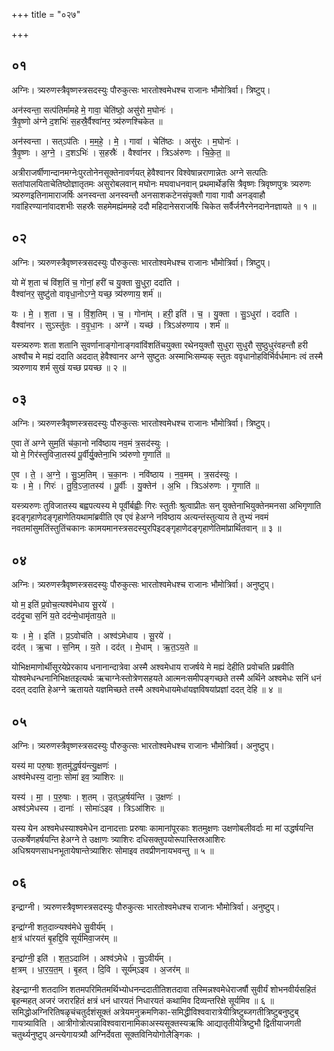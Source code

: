 +++
title = "०२७"

+++


## ०१
अग्निः। त्र्यरुणस्त्रैवृष्णस्त्रसदस्युः पौरुकुत्सः भारतोश्वमेधश्च राजानः भौमोत्रिर्वा। त्रिष्टुप्।

अन॑स्वन्ता॒ सत्प॑तिर्मामहे मे॒ गावा॒ चेति॑ष्ठो॒ असु॑रो म॒घोनः॑ ।  
त्रै॒वृ॒ष्णो अ॑ग्ने द॒शभिः॑ स॒हस्रै॒र्वैश्वा॑नर॒ त्र्य॑रुणश्चिकेत ॥

अन॑स्वन्ता । सत्ऽप॑तिः । म॒म॒हे॒ । मे॒ । गावा॑ । चेति॑ष्ठः । असु॑रः । म॒घोनः॑ ।  
त्रै॒वृ॒ष्णः । अ॒ग्ने॒ । द॒शऽभिः॑ । स॒हस्रैः॑ । वैश्वा॑नर । त्रिऽअ॑रुणः । चि॒के॒त॒ ॥

अत्रीराजर्षीणान्दानमग्नेःपुरतोनेनसूक्तेनावर्णयत् हेवैश्वानर विश्वेषान्नराणान्नेतः अग्ने सत्पतिः सतांपालयिताचेतिष्ठोज्ञातृतमः असुरोबलवान् मघोनः मघवाधनवान् प्रथमार्थेङसि त्रैवृष्णः त्रिवृष्णपुत्रः त्र्यरुणः त्र्यरुणइतिनामाराजर्षिः अनस्वन्ता अनस्वन्तौ अनसाशकटेनसंपृक्तौ गावा गावौ अनड्वाहौ गवांहिरण्यानांवादशभीः सहस्रैः सहमेमह्यंममहे ददौ महिदानेसराजर्षिः चिकेत सर्वैर्जनैरनेनदानेनज्ञायते ॥ १ ॥

## ०२
अग्निः। त्र्यरुणस्त्रैवृष्णस्त्रसदस्युः पौरुकुत्सः भारतोश्वमेधश्च राजानः भौमोत्रिर्वा। त्रिष्टुप्।

यो मे॑ श॒ता च॑ विंश॒तिं च॒ गोनां॒ हरी॑ च यु॒क्ता सु॒धुरा॒ ददा॑ति ।  
वैश्वा॑नर॒ सुष्टु॑तो वावृधा॒नोऽग्ने॒ यच्छ॒ त्र्य॑रुणाय॒ शर्म॑ ॥

यः । मे॒ । श॒ता । च॒ । विं॒श॒तिम् । च॒ । गोना॑म् । हरी॒ इति॑ । च॒ । यु॒क्ता । सु॒ऽधुरा॑ । ददा॑ति ।  
वैश्वा॑नर । सुऽस्तु॑तः । व॒वृ॒धा॒नः । अग्ने॑ । यच्छ॑ । त्रिऽअ॑रुणाय । शर्म॑ ॥

यस्त्र्यरुणः शता शतानि सुवर्णानाङ्गोनाङ्गवांविंशतिंचयुक्ता रथेनयुक्तौ सुधुरा सुधुरौ सुष्ठुधुरंवहन्तौ हरी अश्वौच मे मह्यं ददाति अददात् हेवैश्वानर अग्ने सुष्टुतः अस्माभिःसम्यक् स्तुतः ववृधानोहविर्भिर्वर्धमानः त्वं तस्मै त्र्यरुणाय शर्म सुखं यच्छ प्रयच्छ ॥ २ ॥

## ०३
अग्निः। त्र्यरुणस्त्रैवृष्णस्त्रसदस्युः पौरुकुत्सः भारतोश्वमेधश्च राजानः भौमोत्रिर्वा। त्रिष्टुप्।

ए॒वा ते॑ अग्ने सुम॒तिं च॑का॒नो नवि॑ष्ठाय नव॒मं त्र॒सद॑स्युः ।  
यो मे॒ गिर॑स्तुविजा॒तस्य॑ पू॒र्वीर्यु॒क्तेना॒भि त्र्य॑रुणो गृ॒णाति॑ ॥

ए॒व । ते॒ । अ॒ग्ने॒ । सु॒ऽम॒तिम् । च॒का॒नः । नवि॑ष्ठाय । न॒व॒मम् । त्र॒सद॑स्युः ।  
यः । मे॒ । गिरः॑ । तु॒वि॒ऽजा॒तस्य॑ । पू॒र्वीः । यु॒क्तेन॑ । अ॒भि । त्रिऽअ॑रुणः । गृ॒णाति॑ ॥

यस्त्र्यरुणः तुविजातस्य बह्वपत्यस्य मे पूर्वीर्बह्वीः गिरः स्तुतीः श्रुत्वाप्रीतः सन् युक्तेनाभियुक्तेनमनसा अभिगृणाति इदङ्गृहाणेदङ्गृहाणेतियथामांब्रवीति एव एवं हेअग्ने नविष्ठाय अत्यन्तंस्तुत्याय ते तुभ्यं नवमं नवतमांसुमतिंस्तुतिंचकानः कामयमानस्त्रसदस्युरपिइदङ्गृहाणेदङ्गृहाणेतिमांप्रार्थितवान् ॥ ३ ॥

## ०४
अग्निः। त्र्यरुणस्त्रैवृष्णस्त्रसदस्युः पौरुकुत्सः भारतोश्वमेधश्च राजानः भौमोत्रिर्वा। अनुष्टुप्।

यो म॒ इति॑ प्र॒वोच॒त्यश्व॑मेधाय सू॒रये॑ ।  
दद॑दृ॒चा स॒निं य॒ते दद॑न्मे॒धामृ॑ताय॒ते ॥

यः । मे॒ । इति॑ । प्र॒ऽवोच॑ति । अश्व॑ऽमेधाय । सू॒रये॑ ।  
दद॑त् । ऋ॒चा । स॒निम् । य॒ते । दद॑त् । मे॒धाम् । ऋ॒त॒ऽय॒ते ॥

योभिक्षमाणोर्थीसूरयेप्रेरकाय धनानान्दात्रेवा अस्मै अश्वमेधाय राजर्षये मे मह्यं देहीति प्रवोचति प्रब्रवीति योश्वमेधन्धनानिभिक्षतइत्यर्थः ऋचाग्नेःस्तोत्रेणसहयते आत्मनःसमीपङ्गच्छते तस्मै अर्थिने अश्वमेधः सनिं धनं ददत् ददाति हेअग्ने ऋतायते यज्ञमिच्छते तस्मै अश्वमेधायमेधांयज्ञविषयांप्रज्ञां ददत् देहि ॥ ४ ॥

## ०५
अग्निः। त्र्यरुणस्त्रैवृष्णस्त्रसदस्युः पौरुकुत्सः भारतोश्वमेधश्च राजानः भौमोत्रिर्वा। अनुष्टुप्।

यस्य॑ मा परु॒षाः श॒तमु॑द्ध॒र्षय॑न्त्यु॒क्षणः॑ ।  
अश्व॑मेधस्य॒ दानाः॒ सोमा॑ इव॒ त्र्या॑शिरः ॥

यस्य॑ । मा॒ । प॒रु॒षाः । श॒तम् । उ॒त्ऽह॒र्षय॑न्ति । उ॒क्षणः॑ ।  
अश्व॑ऽमेधस्य । दानाः॑ । सोमाः॑ऽइव । त्रिऽआ॑शिरः ॥

यस्य येन अश्वमेधस्याश्वमेधेन दानादत्ताः प्ररुषाः कामानांपूरकाः शतमुक्षणः उक्षणोबलीवर्दाः मा मां उद्धर्षयन्ति उत्कर्षेणहर्षयन्ति हेअग्ने ते उक्षाणः त्र्याशिरः दधिसक्तुपयोरूपास्तिस्रआशिरः अधिश्रयणसाधनभूतायेषान्तेत्र्याशिरः सोमाइव तवप्रीणनायभवन्तु ॥ ५ ॥

## ०६
इन्द्राग्नी। त्र्यरुणस्त्रैवृष्णस्त्रसदस्युः पौरुकुत्सः भारतोश्वमेधश्च राजानः भौमोत्रिर्वा। अनुष्टुप्।

इन्द्रा॑ग्नी शत॒दाव्न्यश्व॑मेधे सु॒वीर्य॑म् ।  
क्ष॒त्रं धा॑रयतं बृ॒हद्दि॒वि सूर्य॑मिवा॒जर॑म् ॥

इन्द्रा॑ग्नी॒ इति॑ । श॒त॒ऽदाव्नि॑ । अश्व॑ऽमेधे । सु॒ऽवीर्य॑म् ।  
क्ष॒त्रम् । धा॒र॒य॒त॒म् । बृ॒हत् । दि॒वि । सूर्य॑म्ऽइव । अ॒जर॑म् ॥

हेइन्द्राग्नी शतदाव्नि शतमपरिमितमर्थिभ्योधनन्ददातीतिशतदावा तस्मिन्नश्वमेधेराजर्षौ सुवीर्यं शोभनवीर्यसहितं बृहन्महत् अजरं जरारहितं क्षत्रं धनं धारयतं निधारयतं कथामिव दिव्यन्तरिक्षे सूर्यमिव ॥ ६ ॥समिद्धोअग्निरितिषळृचंचतुर्दशंसूक्तं अत्रेयमनुक्रमणिका-समिद्धीविश्ववारात्रेयीत्रिष्टुब्जगतीत्रिष्टुबनुष्टुब् गायत्र्याविति । आत्रीगोत्रोत्पन्नाविश्ववारानामिकाअस्यसूक्तस्यऋषिः आद्यातृतीयेत्रिष्टुभौ द्वितीयाजगती चतुर्थ्यनुष्टुप् अन्त्येगायत्र्यौ अग्निर्देवता सूक्तविनियोगोलैङ्गिकः ।